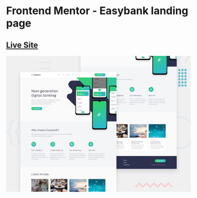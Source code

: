 # Frontend Mentor - Easybank landing page

## [Live Site](https://naythankik.github.io/easy-bank/)

![Design preview for the Easybank landing page coding challenge](./design/desktop-preview.jpg)

